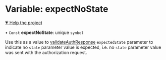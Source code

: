 # Variable: expectNoState

[💗 Help the project](https://github.com/sponsors/panva)

• `Const` **expectNoState**: unique `symbol`

Use this as a value to [validateAuthResponse](../functions/validateAuthResponse.md) `expectedState` parameter to indicate no
`state` parameter value is expected, i.e. no `state` parameter value was sent with the
authorization request.
